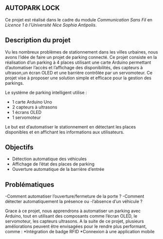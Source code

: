 ## AUTOPARK LOCK
Ce projet est réalisé dans le cadre du module *Communication Sans Fil* en *Licence 1 à l’Université Nice Sophia Antipolis*.

## Description du projet
Vu les nombreux problèmes de stationnement dans les villes urbaines, nous avons l’idée de faire un projet de parking connecté. Ce projet consiste en la réalisation d’un parking à 4 places utilisant une carte Arduino permettant d’automatiser l’accès et l’affichage des disponibilités, des capteurs à ultrason,un écran OLED et une barrière contrôlée par un servomoteur. Ce projet vise à proposer une solution simple et efficace pour la gestion des parkings.

Le système de parking intelligent utilise :
- 1 carte Arduino Uno
- 2 capteurs à ultrasons
- 1 écrans OLED
- 1 servomoteur

Le but est d’automatiser le stationnement en détectant les places disponibles et en affichant les informations aux utilisateurs.

## Objectifs
- Détection automatique des véhicules
- Affichage de l’état des places de parking
- Ouverture automatique de la barrière d’entrée

## Problématiques
-Comment automatiser l’ouverture/fermeture de la porte ?
-Comment détecter automatiquement la présence ou
-l’absence d’un véhicule ?

Grace à ce projet, nous apprendrons à automatiser un parking avec Arduino, tout en utilisant des composants comme l’écran OLED, le servomoteur, les capteurs ultrasons. A la suite de ce projet, plusieurs améliorations peuvent être envisagées pour le rendre plus performant, comme :
*Intégration de badge RFID
*Connexion à une application mobile

